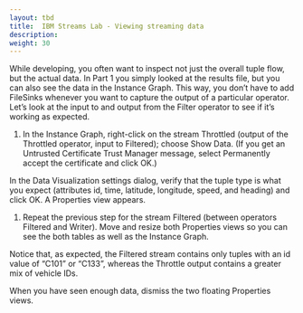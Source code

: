 ```yaml
---
layout: tbd
title:  IBM Streams Lab - Viewing streaming data
description:
weight: 30
---
```


While developing, you often want to inspect not just the overall tuple flow, but the actual data. In Part 1 you simply looked at the results file, but you can also see the data in the Instance Graph. This way, you don’t have to add FileSinks whenever you want to capture the output of a particular operator. Let’s look at the input to and output from the Filter operator to see if it’s working as expected.

1. In the Instance Graph, right-click on the stream Throttled (output of the Throttled operator, input to Filtered); choose Show Data. (If you get an Untrusted Certificate Trust Manager message, select Permanently accept the certificate and click OK.)

  In the Data Visualization settings dialog, verify that the tuple type is what you expect (attributes id, time, latitude, longitude, speed, and heading) and click OK. A Properties view appears.

1. Repeat the previous step for the stream Filtered (between operators Filtered and Writer). Move and resize both Properties views so you can see the both tables as well as the Instance Graph.

  Notice that, as expected, the Filtered stream contains only tuples with an id value of “C101” or “C133”, whereas the Throttle output contains a greater mix of vehicle IDs.

  When you have seen enough data, dismiss the two floating Properties views.
